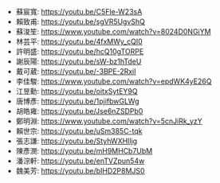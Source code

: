 + 蘇宸寬: https://youtu.be/C5Fle-W23sA  
+ 賴致甫: https://youtu.be/sgVR5UgvShQ  
+ 蘇浚笙: https://www.youtube.com/watch?v=8024D0NGiYM  
+ 林芸平: https://youtu.be/4fxMWy_cQI0  
+ 許明盛: https://youtu.be/hcQ10gTORPE  
+ 謝辰陽: https://youtu.be/sW-bz1hTdeU  
+ 戴可葳: https://youtu.be/-3BPE-2RxiI  
+ 李佳駿: https://www.youtube.com/watch?v=epdWK4yE26Q  
+ 江昱勳: https://youtu.be/oitxSytEY9Q  
+ 唐博彥: https://youtu.be/1pjifbwGLWg  
+ 胡皓雍: https://youtu.be/Jse6nZSDPb0  
+ 鄭明淵: https://www.youtube.com/watch?v=5cnJiRk_yzY  
+ 賴世宗: https://youtu.be/uSm385C-tqk  
+ 張志謙: https://youtu.be/StyhWXHIljg  
+ 陳彥潣: https://youtu.be/mH9MHCb7UbM  
+ 潘淙軒: https://youtu.be/enTVZpun54w  
+ 魏美芳: https://youtu.be/bIHD2P8MJS0  
